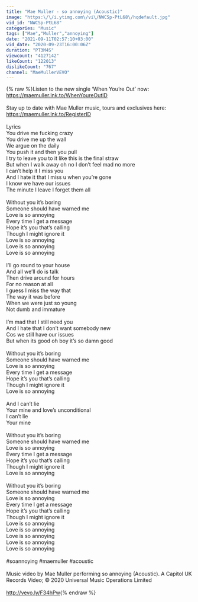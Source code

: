 ```yaml
---
title: "Mae Muller - so annoying (Acoustic)"
image: "https:\/\/i.ytimg.com\/vi\/NWCSp-PtL68\/hqdefault.jpg"
vid_id: "NWCSp-PtL68"
categories: "Music"
tags: ["Mae","Muller","annoying"]
date: "2021-09-11T02:57:10+03:00"
vid_date: "2020-09-23T16:00:06Z"
duration: "PT3M4S"
viewcount: "4127142"
likeCount: "122013"
dislikeCount: "767"
channel: "MaeMullerVEVO"
---
```

{% raw %}Listen to the new single ‘When You’re Out’ now: <a rel="nofollow" target="blank" href="https://maemuller.lnk.to/WhenYoureOutID">https://maemuller.lnk.to/WhenYoureOutID</a><br /><br />Stay up to date with Mae Muller music, tours and exclusives here: <a rel="nofollow" target="blank" href="https://maemuller.lnk.to/RegisterID">https://maemuller.lnk.to/RegisterID</a><br /><br />Lyrics<br />You drive me fucking crazy<br />You drive me up the wall <br />We argue on the daily <br />You push it and then you pull<br />I try to leave you to it like this is the final straw<br />But when I walk away oh no I don’t feel mad no more<br />I can’t help it I miss you <br />And I hate it that I miss u when you’re gone<br />I know we have our issues<br />The minute I leave I forget them all<br /><br />Without you it’s boring<br />Someone should have warned me<br />Love is so annoying<br />Every time I get a message<br />Hope it’s you that’s calling<br />Though I might ignore it<br />Love is so annoying<br />Love is so annoying<br />Love is so annoying <br /><br />I’ll go round to your house<br />And all we’ll do is talk <br />Then drive around for hours<br />For no reason at all<br />I guess I miss the way that<br />The way it was before<br />When we were just so young<br />Not dumb and immature<br /><br />I’m mad that I still need you<br />And I hate that I don’t want somebody new<br />Cos we still have our issues<br />But when its good oh boy it’s so damn good<br /><br />Without you it’s boring<br />Someone should have warned me<br />Love is so annoying<br />Every time I get a message<br />Hope it’s you that’s calling<br />Though I might ignore it<br />Love is so annoying<br /><br />And I can’t lie<br />Your mine and love’s unconditional<br />I can’t lie<br />Your mine<br /><br />Without you it’s boring<br />Someone should have warned me<br />Love is so annoying<br />Every time I get a message<br />Hope it’s you that’s calling<br />Though I might ignore it<br />Love is so annoying<br /><br />Without you it’s boring<br />Someone should have warned me<br />Love is so annoying<br />Every time I get a message<br />Hope it’s you that’s calling<br />Though I might ignore it<br />Love is so annoying<br />Love is so annoying<br />Love is so annoying <br />Love is so annoying<br />Love is so annoying<br /><br />#soannoying #maemuller #acoustic<br /><br />Music video by Mae Muller performing so annoying (Acoustic). A Capitol UK Records Video; © 2020 Universal Music Operations Limited<br /><br /><a rel="nofollow" target="blank" href="http://vevo.ly/F34hPw">http://vevo.ly/F34hPw</a>{% endraw %}

